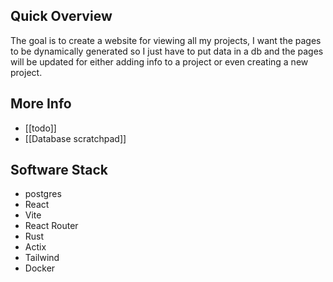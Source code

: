 ## Quick Overview
The goal is to create a website for viewing all my projects, I want the pages to be dynamically generated so I just have to put data in a db and the pages will be updated for either adding info to a project or even creating a new project.

## More Info
- [[todo]]
- [[Database scratchpad]]

## Software Stack
- postgres
- React
- Vite
- React Router
- Rust
- Actix
- Tailwind
- Docker